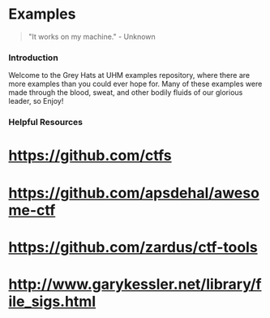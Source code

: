 # Examples
> "It works on my machine." - Unknown

### Introduction
Welcome to the Grey Hats at UHM examples repository, where there are more examples than you could ever hope for. Many of these examples were made through the blood, sweat, and other bodily fluids of our glorious leader, so Enjoy!

### Helpful Resources
# https://github.com/ctfs
# https://github.com/apsdehal/awesome-ctf
# https://github.com/zardus/ctf-tools
# http://www.garykessler.net/library/file_sigs.html

